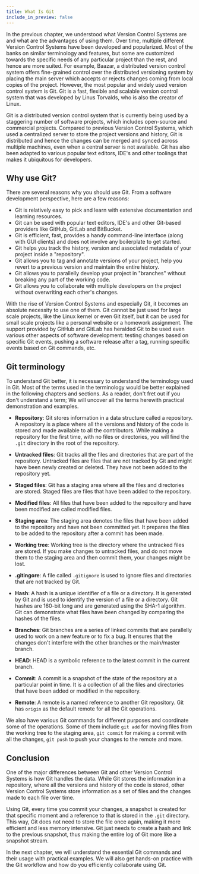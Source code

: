 ```yaml
---
title: What Is Git
include_in_preview: false
---
```


In the previous chapter, we understood what Version Control Systems are and what are the advantages of using them. Over time, multiple different Version Control Systems have been developed and popularized. Most of the banks on similar terminology and features, but some are customized towards the specific needs of any particular project than the rest, and hence are more suited. For example, Baazar, a distributed version control system offers fine-grained control over the distributed versioning system by placing the main server which accepts or rejects changes coming from local copies of the project. However, the most popular and widely used version control system is Git. Git is a fast, flexible and scalable version control system that was developed by Linus Torvalds, who is also the creator of Linux.

Git is a distributed version control system that is currently being used by a staggering number of software projects, which includes open-source and commercial projects. Compared to previous Version Control Systems, which used a centralized server to store the project versions and history, Git is distributed and hence the changes can be merged and synced across multiple machines, even when a central server is not available. Git has also been adapted to various popular text editors, IDE's and other toolings that makes it ubiquitous for developers.

## Why use Git?

There are several reasons why you should use Git. From a software development perspective, here are a few reasons:

- Git is relatively easy to pick and learn with extensive documentation and learning resources.
- Git can be used with popular text editors, IDE's and other Git-based providers like GitHub, GitLab and BitBucket.
- Git is efficient, fast, provides a handy command-line interface (along with GUI clients) and does not involve any boilerplate to get started.
- Git helps you track the history, version and associated metadata of your project inside a "repository".
- Git allows you to tag and annotate versions of your project, help you revert to a previous version and maintain the entire history.
- Git allows you to parallelly develop your project in "branches" without breaking any part of the working code.
- Git allows you to collaborate with multiple developers on the project without overwriting each other's changes.

With the rise of Version Control Systems and especially Git, it becomes an absolute necessity to use one of them. Git cannot be just used for large scale projects, like the Linux kernel or even Git itself, but it can be used for small scale projects like a personal website or a homework assignment. The support provided by GitHub and GitLab has heralded Git to be used even various other aspects of software development: testing changes based on specific Git events, pushing a software release after a tag, running specific events based on Git commands, etc.

## Git terminology

To understand Git better, it is necessary to understand the terminology used in Git. Most of the terms used in the terminology would be better explained in the following chapters and sections. As a reader, don't fret out if you don't understand a term; We will uncover all the terms herewith practical demonstration and examples.

- **Repository**: Git stores information in a data structure called a repository. A repository is a place where all the versions and history of the code is stored and made available to all the contributors. While making a repository for the first time, with no files or directories, you will find the `.git` directory in the root of the repository.

- **Untracked files**: Git tracks all the files and directories that are part of the repository. Untracked files are files that are not tracked by Git and might have been newly created or deleted. They have not been added to the repository yet.

- **Staged files**: Git has a staging area where all the files and directories are stored. Staged files are files that have been added to the repository.

- **Modified files**: All files that have been added to the repository and have been modified are called modified files.

- **Staging area**: The staging area denotes the files that have been added to the repository and have not been committed yet. It prepares the files to be added to the repository after a commit has been made.

- **Working tree**: Working tree is the directory where the untracked files are stored. If you make changes to untracked files, and do not move them to the staging area and then commit them, your changes might be lost.

- **.gitingore**: A file called `.gitignore` is used to ignore files and directories that are not tracked by Git.

- **Hash**: A hash is a unique identifier of a file or a directory. It is generated by Git and is used to identify the version of a file or a directory. Git hashes are 160-bit long and are generated using the SHA-1 algorithm. Git can demonstrate what files have been changed by comparing the hashes of the files.

- **Branches**: Git branches are a series of linked commits that are parallelly used to work on a new feature or to fix a bug. It ensures that the changes don't interfere with the other branches or the main/master branch.

- **HEAD**: HEAD is a symbolic reference to the latest commit in the current branch.

- **Commit**: A commit is a snapshot of the state of the repository at a particular point in time. It is a collection of all the files and directories that have been added or modified in the repository.

- **Remote**: A remote is a named reference to another Git repository. Git has `origin` as the default remote for all the Git operations.

We also have various Git commands for different purposes and coordinate some of the operations. Some of them include `git add` for moving files from the working tree to the staging area, `git commit` for making a commit with all the changes, `git push` to push your changes to the remote and more.

## Conclusion

One of the major differences between Git and other Version Control Systems is how Git handles the data. While Git stores the information in a repository, where all the versions and history of the code is stored, other Version Control Systems store information as a set of files and the changes made to each file over time.

Using Git, every time you commit your changes, a snapshot is created for that specific moment and a reference to that is stored in the `.git` directory. This way, Git does not need to store the file once again, making it more efficient and less memory intensive. Git just needs to create a hash and link to the previous snapshot, thus making the entire log of Git more like a snapshot stream.

In the next chapter, we will understand the essential Git commands and their usage with practical examples. We will also get hands-on practice with the Git workflow and how do you efficiently collaborate using Git.
